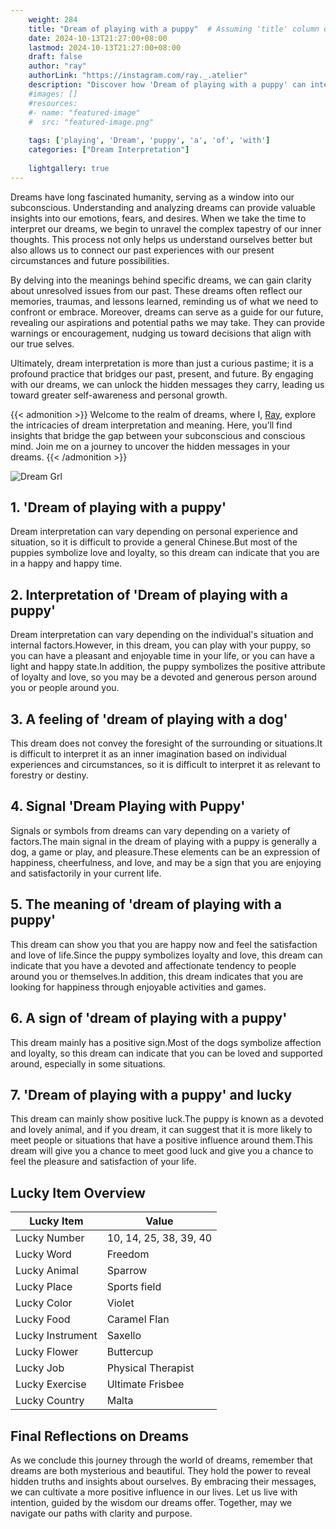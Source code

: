 ```yaml
---
    weight: 284
    title: "Dream of playing with a puppy"  # Assuming 'title' column exists
    date: 2024-10-13T21:27:00+08:00
    lastmod: 2024-10-13T21:27:00+08:00
    draft: false
    author: "ray"
    authorLink: "https://instagram.com/ray._.atelier"
    description: "Discover how 'Dream of playing with a puppy' can interpret your future and uncover its significant meanings in your life."
    #images: []
    #resources:
    #- name: "featured-image"
    #  src: "featured-image.png"
    
    tags: ['playing', 'Dream', 'puppy', 'a', 'of', 'with']
    categories: ["Dream Interpretation"]
    
    lightgallery: true
---
```

    
Dreams have long fascinated humanity, serving as a window into our subconscious. Understanding and analyzing dreams can provide valuable insights into our emotions, fears, and desires. When we take the time to interpret our dreams, we begin to unravel the complex tapestry of our inner thoughts. This process not only helps us understand ourselves better but also allows us to connect our past experiences with our present circumstances and future possibilities.

By delving into the meanings behind specific dreams, we can gain clarity about unresolved issues from our past. These dreams often reflect our memories, traumas, and lessons learned, reminding us of what we need to confront or embrace. Moreover, dreams can serve as a guide for our future, revealing our aspirations and potential paths we may take. They can provide warnings or encouragement, nudging us toward decisions that align with our true selves.

Ultimately, dream interpretation is more than just a curious pastime; it is a profound practice that bridges our past, present, and future. By engaging with our dreams, we can unlock the hidden messages they carry, leading us toward greater self-awareness and personal growth.

{{< admonition >}}
Welcome to the realm of dreams, where I, [Ray](https://instagram.com/ray._.atelier), explore the intricacies of dream interpretation and meaning. Here, you’ll find insights that bridge the gap between your subconscious and conscious mind. Join me on a journey to uncover the hidden messages in your dreams.
{{< /admonition >}}

![Dream Grl](https://cdn.pixabay.com/photo/2017/11/02/03/35/gothic-2910057_1280.jpg "Dream Grl")

## 1. 'Dream of playing with a puppy'
Dream interpretation can vary depending on personal experience and situation, so it is difficult to provide a general Chinese.But most of the puppies symbolize love and loyalty, so this dream can indicate that you are in a happy and happy time.

## 2. Interpretation of 'Dream of playing with a puppy'
Dream interpretation can vary depending on the individual's situation and internal factors.However, in this dream, you can play with your puppy, so you can have a pleasant and enjoyable time in your life, or you can have a light and happy state.In addition, the puppy symbolizes the positive attribute of loyalty and love, so you may be a devoted and generous person around you or people around you.

## 3. A feeling of 'dream of playing with a dog'
This dream does not convey the foresight of the surrounding or situations.It is difficult to interpret it as an inner imagination based on individual experiences and circumstances, so it is difficult to interpret it as relevant to forestry or destiny.

## 4. Signal 'Dream Playing with Puppy'
Signals or symbols from dreams can vary depending on a variety of factors.The main signal in the dream of playing with a puppy is generally a dog, a game or play, and pleasure.These elements can be an expression of happiness, cheerfulness, and love, and may be a sign that you are enjoying and satisfactorily in your current life.

## 5. The meaning of 'dream of playing with a puppy'
This dream can show you that you are happy now and feel the satisfaction and love of life.Since the puppy symbolizes loyalty and love, this dream can indicate that you have a devoted and affectionate tendency to people around you or themselves.In addition, this dream indicates that you are looking for happiness through enjoyable activities and games.

## 6. A sign of 'dream of playing with a puppy'
This dream mainly has a positive sign.Most of the dogs symbolize affection and loyalty, so this dream can indicate that you can be loved and supported around, especially in some situations.

## 7. 'Dream of playing with a puppy' and lucky
This dream can mainly show positive luck.The puppy is known as a devoted and lovely animal, and if you dream, it can suggest that it is more likely to meet people or situations that have a positive influence around them.This dream will give you a chance to meet good luck and give you a chance to feel the pleasure and satisfaction of your life.

## Lucky Item Overview
| Lucky Item          | Value              |
|---------------|--------------------|
| Lucky Number        | 10, 14, 25, 38, 39, 40  |
| Lucky Word          | Freedom |
| Lucky Animal        | Sparrow |
| Lucky Place         | Sports field     |
| Lucky Color         | Violet     |
| Lucky Food          | Caramel Flan      |
| Lucky Instrument    | Saxello |
| Lucky Flower        | Buttercup    |
| Lucky Job           | Physical Therapist       |
| Lucky Exercise      | Ultimate Frisbee  |
| Lucky Country       | Malta    |


##  Final Reflections on Dreams

As we conclude this journey through the world of dreams, remember that dreams are both mysterious and beautiful. They hold the power to reveal hidden truths and insights about ourselves. By embracing their messages, we can cultivate a more positive influence in our lives. Let us live with intention, guided by the wisdom our dreams offer. Together, may we navigate our paths with clarity and purpose.
